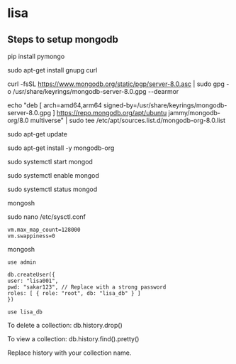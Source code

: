 # lisa


## Steps to setup mongodb

pip install pymongo

sudo apt-get install gnupg curl

curl -fsSL https://www.mongodb.org/static/pgp/server-8.0.asc |    sudo gpg -o /usr/share/keyrings/mongodb-server-8.0.gpg    --dearmor

echo "deb [ arch=amd64,arm64 signed-by=/usr/share/keyrings/mongodb-server-8.0.gpg ] https://repo.mongodb.org/apt/ubuntu jammy/mongodb-org/8.0 multiverse" | sudo tee /etc/apt/sources.list.d/mongodb-org-8.0.list

sudo apt-get update

sudo apt-get install -y mongodb-org

sudo systemctl start mongod

sudo systemctl enable mongod

sudo systemctl status mongod

mongosh

sudo nano /etc/sysctl.conf

    vm.max_map_count=128000
    vm.swappiness=0

mongosh

    use admin

    db.createUser({
    user: "lisa001",
    pwd: "sakar123", // Replace with a strong password
    roles: [ { role: "root", db: "lisa_db" } ]
    })

    use lisa_db




To delete a collection:  db.history.drop()

To view a collection:  db.history.find().pretty()

Replace history with your collection name.